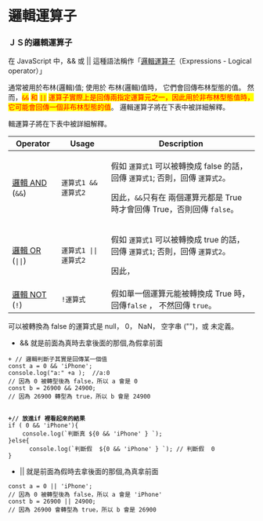 # 邏輯運算子

### ＪＳ的邏輯運算子

在 JavaScript 中，&& 或 || 這種語法稱作「[邏輯運算子](https://developer.mozilla.org/zh-TW/docs/Web/JavaScript/Guide/Expressions\_and\_operators#%E9%82%8F%E8%BC%AF%E9%81%8B%E7%AE%97%E5%AD%90)（Expressions - Logical operator）」

通常被用於布林(邏輯)值; 使用於 布林(邏輯)值時， 它們會回傳布林型態的值。 然而，<mark style="color:red;">`&&`</mark> <mark style="color:red;"></mark><mark style="color:red;">和</mark> <mark style="color:red;"></mark><mark style="color:red;">`||`</mark> <mark style="color:red;"></mark><mark style="color:red;">運算子實際上是回傳兩指定運算元之一，因此用於非布林型態值時，它可能會回傳一個非布林型態的值</mark>。 邏輯運算子將在下表中被詳細解釋。

輯運算子將在下表中被詳細解釋。

| Operator                                                                                                  | Usage            | Description                                                                                                                                                                               |
| --------------------------------------------------------------------------------------------------------- | ---------------- | ----------------------------------------------------------------------------------------------------------------------------------------------------------------------------------------- |
| [邏輯 AND](https://developer.mozilla.org/zh-TW/docs/Web/JavaScript/Reference/Operators#logical\_and) (`&&`) | `運算式1 && 運算式2`   | <p>假如 <code>運算式1</code> 可以被轉換成 false 的話，回傳 <code>運算式1</code>; 否則，回傳 <code>運算式2</code>。 </p><p></p><p>因此，<code>&#x26;&#x26;</code>只有在 兩個運算元都是 True 時才會回傳 True，否則回傳 <code>false</code>。</p> |
| [邏輯 OR](https://developer.mozilla.org/zh-TW/docs/Web/JavaScript/Reference/Operators#logical\_or) (`\|\|`) | `運算式1 \|\| 運算式2` | <p>假如 <code>運算式1</code> 可以被轉換成 true 的話，回傳 <code>運算式1</code>; 否則，回傳 <code>運算式2</code>。 </p><p></p><p>因此，<code>||</code>在 兩個運算元有任一個是 True 時就會回傳 True，否則回傳 <code>false</code>。</p>           |
| [邏輯 NOT](https://developer.mozilla.org/zh-TW/docs/Web/JavaScript/Reference/Operators#logical\_not) (`!`)  | `!運算式`           | 假如單一個運算元能被轉換成 True 時，回傳`false` ， 不然回傳 `true`。                                                                                                                                             |

可以被轉換為 false 的運算式是 null， 0， NaN， 空字串 ("")，或 未定義。



* && 就是前面為真時去拿後面的那個,為假拿前面

<pre class="language-diff"><code class="lang-diff">+ // 邏輯判斷子其實是回傳某一個值
const a = 0 &#x26;&#x26; 'iPhone';  
console.log("a:" +a );  //a:0   
// 因為 0 被轉型後為 false，所以 a 會是 0
const b = 26900 &#x26;&#x26; 24900;  
// 因為 26900 轉型為 true，所以 b 會是 24900


<strong>+// 放進if 裡看起來的結果
</strong>if ( 0 &#x26;&#x26; 'iPhone'){
    console.log(`判斷真 ${0 &#x26;&#x26; 'iPhone' } `);
}else{
      console.log(`判斷假  ${0 &#x26;&#x26; 'iPhone' } `); // 判斷假  0 
}
</code></pre>



* || 就是前面為假時去拿後面的那個,為真拿前面

```
const a = 0 || 'iPhone'; 
// 因為 0 被轉型後為 false，所以 a 會是 'iPhone'
const b = 26900 || 24900;  
// 因為 26900 會轉型為 true，所以 b 會是 26900
```

